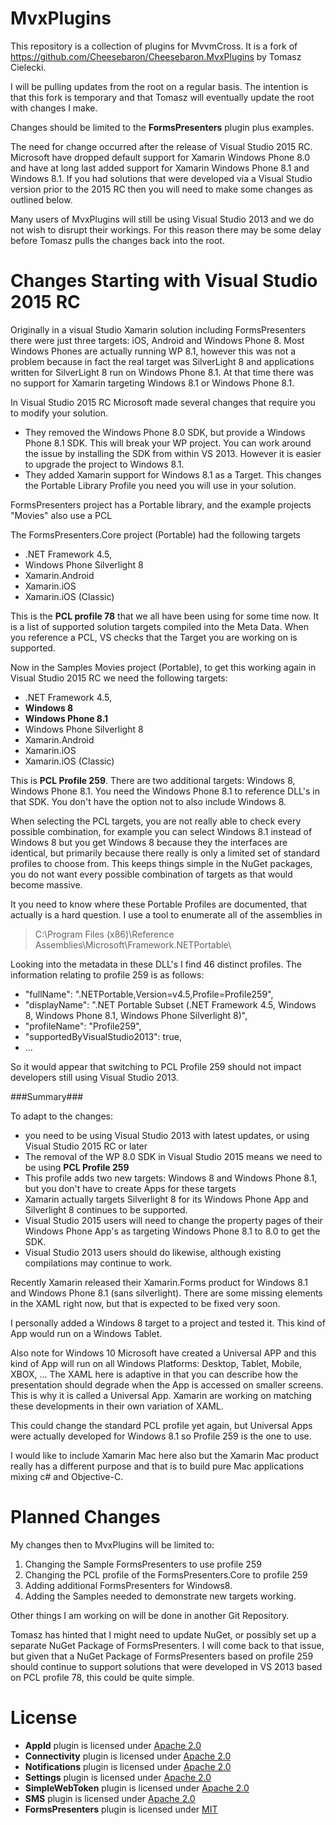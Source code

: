 MvxPlugins
==========

This repository is a collection of plugins for MvvmCross. It is a fork of https://github.com/Cheesebaron/Cheesebaron.MvxPlugins by Tomasz Cielecki.

I will be pulling updates from the root on a regular basis. The intention is that this fork is temporary and that Tomasz will eventually update the
root with changes I make.


Changes should be limited to the **FormsPresenters** plugin plus examples.

The need for change occurred after the release of Visual Studio 2015 RC. Microsoft have dropped default support for Xamarin Windows Phone 8.0 and
have at long last added support for Xamarin Windows Phone 8.1 and Windows 8.1. If you had solutions that were developed via a Visual Studio version
prior to the 2015 RC then you will need to make some changes as outlined below.

Many users of MvxPlugins will still be using Visual Studio 2013 and we do not wish to disrupt their workings. For this reason there may be some delay
before Tomasz pulls the changes back into the root.

Changes Starting with Visual Studio 2015 RC
===========================================

Originally in a visual Studio Xamarin solution including FormsPresenters there were just three targets: iOS, Android and Windows Phone 8. Most Windows
Phones are actually running WP 8.1, however this was not a problem because in fact the real target was SilverLight 8 and applications written for
SilverLight 8 run on Windows Phone 8.1. At that time there was no support for Xamarin targeting Windows 8.1 or Windows Phone 8.1.

In Visual Studio 2015 RC Microsoft made several changes that require you to modify your solution.
- They removed the Windows Phone 8.0 SDK, but provide a Windows Phone 8.1 SDK. This will break your WP project. You can work around the issue by
  installing the SDK from within VS 2013. However it is easier to upgrade the project to Windows 8.1.
- They added Xamarin support for Windows 8.1 as a Target. This changes the Portable Library Profile you need you will use in your solution.

FormsPresenters project has a Portable library, and the example projects "Movies" also use a PCL

The FormsPresenters.Core project (Portable) had the following targets
* .NET Framework 4.5,
* Windows Phone Silverlight 8
* Xamarin.Android
* Xamarin.iOS
* Xamarin.iOS (Classic)

This is the **PCL profile 78** that we all have been using for some time now. It is a list of supported solution targets compiled into the Meta Data.
When you reference a PCL, VS checks that the Target you are working on is supported.

Now in the Samples Movies project (Portable), to get this working again in Visual Studio 2015 RC we need the following targets:
* .NET Framework 4.5,
* **Windows 8**
* **Windows Phone 8.1**
* Windows Phone Silverlight 8
* Xamarin.Android
* Xamarin.iOS
* Xamarin.iOS (Classic)

This is **PCL Profile 259**.
There are two additional targets: Windows 8, Windows Phone 8.1. You need the Windows Phone 8.1 to reference DLL's in that SDK. You don't have the option
not to also include Windows 8.

When selecting the PCL targets, you are not really able to check every possible combination, for example you can select Windows 8.1 instead of Windows 8
but you get Windows 8 because they the interfaces are identical, but primarily because there really is only a limited set of standard profiles to choose
from. This keeps things simple in the NuGet packages, you do not want every possible combination of targets as that would become massive.

It you need to know where these Portable Profiles are documented, that actually is a hard question. I use a tool to enumerate all of the assemblies in

> C:\Program Files (x86)\Reference Assemblies\Microsoft\Framework\.NETPortable\

Looking into the metadata in these DLL's I find 46 distinct profiles. The information relating to profile 259 is as follows:

-	"fullName": ".NETPortable,Version=v4.5,Profile=Profile259",
-	"displayName": ".NET Portable Subset (.NET Framework 4.5, Windows 8, Windows Phone 8.1, Windows Phone Silverlight 8)",
-	"profileName": "Profile259",
-	"supportedByVisualStudio2013": true,
-	...

So it would appear that switching to PCL Profile 259 should not impact developers still using Visual Studio 2013.

###Summary###

To adapt to the changes:
-	you need to be using Visual Studio 2013 with latest updates, or using Visual Studio 2015 RC or later
-	The removal of the WP 8.0 SDK in Visual Studio 2015 means we need to be using **PCL Profile 259**
-	This profile adds two new targets: Windows 8 and Windows Phone 8.1, but you don't have to create Apps for these targets
-	Xamarin actually targets Silverlight 8 for its Windows Phone App and Silverlight 8 continues to be supported.
-	Visual Studio 2015 users will need to change the property pages of their Windows Phone App's as targeting Windows Phone 8.1 to 8.0 to get the SDK.
-	Visual Studio 2013 users should do likewise, although existing compilations may continue to work.

Recently Xamarin released their Xamarin.Forms product for Windows 8.1 and Windows Phone 8.1 (sans silverlight). There are some missing elements in the XAML
right now, but that is expected to be fixed very soon.

I personally added a Windows 8 target to a project and tested it. This kind of App would run on a Windows Tablet.

Also note for Windows 10 Microsoft have created a Universal APP and this kind of App will run on all Windows Platforms: Desktop, Tablet, Mobile, XBOX, ...
The XAML here is adaptive in that you can describe how the presentation should degrade when the App is accessed on smaller screens. This is why it is called
a Universal App. Xamarin are working on matching these developments in their own variation of XAML.

This could change the standard PCL profile yet again, but Universal Apps were actually developed for Windows 8.1 so Profile 259 is the one to use.

I would like to include Xamarin Mac here also but the Xamarin Mac product really has a different purpose and that is to build pure Mac applications 
mixing c# and Objective-C.

Planned Changes
===============

My changes then to MvxPlugins will be limited to:

1. Changing the Sample FormsPresenters to use profile 259
2. Changing the PCL profile of the FormsPresenters.Core to profile 259
3. Adding additional FormsPresenters for Windows8.
4. Adding the Samples needed to demonstrate new targets working.

Other things I am working on will be done in another Git Repository.

Tomasz has hinted that I might need to update NuGet, or possibly set up a separate NuGet Package of FormsPresenters. I will come back to that issue,
but given that a NuGet Package of FormsPresenters based on profile 259 should continue to support solutions that were developed in VS 2013 based on
PCL profile 78, this could be quite simple.


License
=======

- **AppId** plugin is licensed under [Apache 2.0][apache]
- **Connectivity** plugin is licensed under [Apache 2.0][apache]
- **Notifications** plugin is licensed under [Apache 2.0][apache]
- **Settings** plugin is licensed under [Apache 2.0][apache]
- **SimpleWebToken** plugin is licensed under [Apache 2.0][apache]
- **SMS** plugin is licensed under [Apache 2.0][apache]
- **FormsPresenters** plugin is licensed under [MIT][mit]

[apache]: https://www.apache.org/licenses/LICENSE-2.0.html
[mit]: http://opensource.org/licenses/mit-license
[kstreet]: https://github.com/kstreet
[streetmvx]: https://github.com/kstreet/Street.MvxPlugins
[james]: https://github.com/jamesmontemagno
[ceton]: https://github.com/ceton/Mvx.Plugins.Settings
[ghuntley]: https://github.com/ghuntley
[facetime]: https://github.com/ghuntley/Ghuntley.MvxPlugins.FaceTime
[wedkarz]: https://github.com/wedkarz
[keychain]: https://github.com/wedkarz/IHS.MvvmCross.Plugins.Keychain
[aritchie]: https://github.com/aritchie
[acrmvvmcross]: https://github.com/aritchie/acrmvvmcross
[slodge]: https://github.com/slodge
[mvx]: https://github.com/slodge/MvvmCross
[wat]: https://github.com/WindowsAzure-Toolkits
[xam]: http://xamarin.com
[modern]: https://github.com/paulcbetts/ModernHttpClient
[paulb]: https://github.com/paulcbetts
[reach]: https://github.com/xamarin/monotouch-samples/blob/master/ReachabilitySample/reachability.cs
[SeeD-Seifer]: https://github.com/SeeD-Seifer
[geocoder]: https://github.com/SeeD-Seifer/Mvx.Geocoder
[secure-storage]: https://github.com/ChristianRuiz/MvvmCross-SecureStorage
[controlsnav]: https://github.com/ChristianRuiz/MvvmCross-ControlsNavigation
[ChristianRuiz]: https://github.com/ChristianRuiz
[marcos]: https://github.com/MarcosCobena
[fp]: https://github.com/Cheesebaron/Cheesebaron.MvxPlugins/tree/master/FormsPresenters
[settings]: https://github.com/Cheesebaron/Cheesebaron.MvxPlugins/tree/master/Settings
[munkii]: https://github.com/munkii
